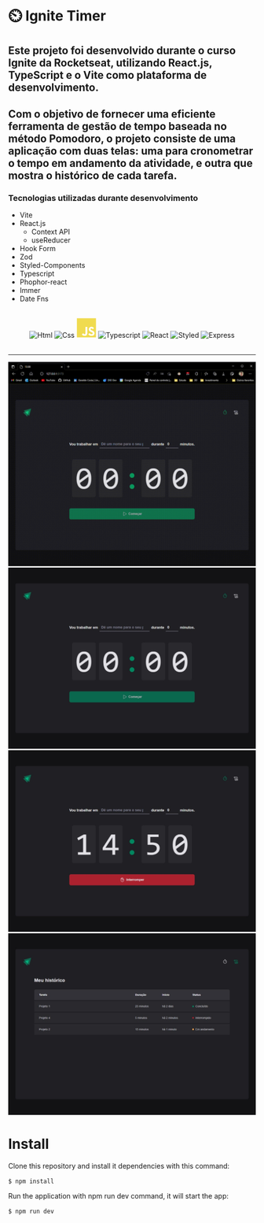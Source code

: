 # ⏲️ Ignite Timer

## Este projeto foi desenvolvido durante o curso Ignite da Rocketseat, utilizando React.js, TypeScript e o Vite como plataforma de desenvolvimento. 

## Com o objetivo de fornecer uma eficiente ferramenta de gestão de tempo baseada no método Pomodoro, o projeto consiste de uma aplicação com duas telas: uma para cronometrar o tempo em andamento da atividade, e outra que mostra o histórico de cada tarefa.

### Tecnologias utilizadas durante desenvolvimento
- Vite
- React.js
    - Context API
    - useReducer
- Hook Form
- Zod
- Styled-Components
- Typescript
- Phophor-react
- Immer
- Date Fns

<div align="center" style="display: inline_block"><br>
  <img src="https://www.vectorlogo.zone/logos/w3_html5/w3_html5-icon.svg" alt="Html" title="Html" width="40" height="40"/>
  <img src="https://www.vectorlogo.zone/logos/w3_css/w3_css-icon.svg" alt="Css" title="Css" width="40" height="40"/>
  <img src="https://raw.githubusercontent.com/devicons/devicon/master/icons/javascript/javascript-plain.svg" alt="Javascript" title="Javascript" width="40"/>
  <img src="https://www.vectorlogo.zone/logos/typescriptlang/typescriptlang-icon.svg" alt="Typescript" title="Typescript" width="40" height="40"/>
  <img src="https://www.vectorlogo.zone/logos/reactjs/reactjs-icon.svg" alt="React" title="React" width="40" height="40"/>
  <img src="https://cdn.worldvectorlogo.com/logos/styled-components-1.svg" alt="Styled" title="styled" width="40" height="40"/>
  <img src="https://cdn.worldvectorlogo.com/logos/express-109.svg" alt="Express" title="Express" width="40" height="40"/>
</div>
<br>

<hr>

<img src="./public/timer.gif">
<img src="./public/timer-home.jpeg">
<img src="./public/timer-progress.jpeg">
<img src="./public/timer-history.jpeg">

# Install

Clone this repository and install it dependencies with this command:
```sh
$ npm install
```
Run the application with npm run dev command, it will start the app:
```sh
$ npm run dev
```

